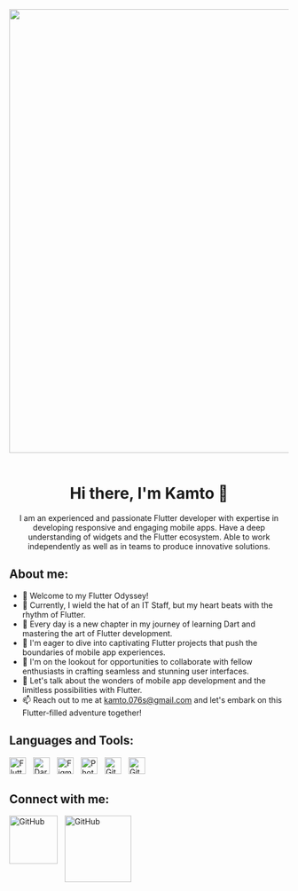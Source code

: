 <center>
<img src="https://user-images.githubusercontent.com/74038190/212284158-e840e285-664b-44d7-b79b-e264b5e54825.gif" width="800">
</center>
<br>
<center>

# Hi there, I'm Kamto 👋

I am an experienced and passionate Flutter developer with expertise in developing responsive and engaging mobile apps. Have a deep understanding of widgets and the Flutter ecosystem. Able to work independently as well as in teams to produce innovative solutions.
</center>

## About me:

- 🚀 Welcome to my Flutter Odyssey!
- 🔭 Currently, I wield the hat of an IT Staff, but my heart beats with the rhythm of Flutter.
- 🌱 Every day is a new chapter in my journey of learning Dart and mastering the art of Flutter development.
- 👯 I'm eager to dive into captivating Flutter projects that push the boundaries of mobile app experiences.
- 🤔 I'm on the lookout for opportunities to collaborate with fellow enthusiasts in crafting seamless and stunning user interfaces.
- 💬 Let's talk about the wonders of mobile app development and the limitless possibilities with Flutter.
- 📫 Reach out to me at [kamto.076s@gmail.com](mailto:kamto.076s@gmail.com) and let's embark on this Flutter-filled adventure together!

## Languages and Tools:

[<img align="left" alt="Flutter" width="30px" src="https://cdn.jsdelivr.net/gh/devicons/devicon/icons/flutter/flutter-original.svg" style="padding-right:10px;" />](https://flutter.dev/)
[<img align="left" alt="Dart" width="30px" src="https://cdn.jsdelivr.net/gh/devicons/devicon/icons/dart/dart-original.svg" style="padding-right:10px;" />](https://dart.dev/)
[<img align="left" alt="Figma" width="30px" src="https://cdn.jsdelivr.net/gh/devicons/devicon/icons/figma/figma-original.svg" style="padding-right:10px;" />](https://www.figma.com/)
[<img align="left" alt="Photoshop" width="30px" src="https://cdn.jsdelivr.net/gh/devicons/devicon/icons/photoshop/photoshop-plain.svg" style="padding-right:10px;" />](https://www.adobe.com/products/photoshop.html)
[<img align="left" alt="Git" width="30px" src="https://cdn.jsdelivr.net/gh/devicons/devicon/icons/git/git-original.svg" style="padding-right:10px;" />](https://git-scm.com/)
[<img align="left" alt="GitHub" width="30px" src="https://cdn.jsdelivr.net/gh/devicons/devicon/icons/github/github-original.svg" style="padding-right:10px;" />](https://github.com/)

<br>
<br>

## Connect with me:
[<img align="left" alt="GitHub" width="87px" src="https://img.shields.io/badge/Gmail-D14836?style=for-the-badge&logo=gmail&logoColor=white" style="padding-right:10px;" />](mailto:kamto.076s@gmail.com)
[<img align="left" alt="GitHub" width="120px" src="https://img.shields.io/badge/Instagram-E4405F?style=for-the-badge&logo=instagram&logoColor=white" style="padding-right:10px;" />](https://www.instagram.com/kamto_076/)
